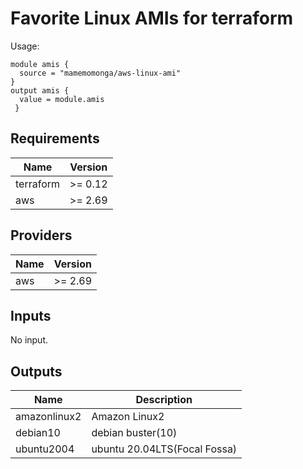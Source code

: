 # Favorite Linux AMIs for terraform

Usage:

```hcl
module amis {
  source = "mamemomonga/aws-linux-ami"
}
output amis {
  value = module.amis
 }
```

## Requirements

| Name | Version |
|------|---------|
| terraform | >= 0.12 |
| aws | >= 2.69 |

## Providers

| Name | Version |
|------|---------|
| aws | >= 2.69 |

## Inputs

No input.

## Outputs

| Name | Description |
|------|-------------|
| amazonlinux2 | Amazon Linux2 |
| debian10 | debian buster(10) |
| ubuntu2004 | ubuntu 20.04LTS(Focal Fossa) |

